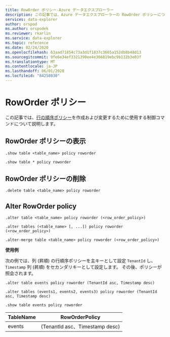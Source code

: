 ```yaml
---
title: RowOrder ポリシー-Azure データエクスプローラー
description: この記事では、Azure データエクスプローラーの RowOrder ポリシーについて説明します。
services: data-explorer
author: orspod
ms.author: orspodek
ms.reviewer: rkarlin
ms.service: data-explorer
ms.topic: reference
ms.date: 02/24/2020
ms.openlocfilehash: 63aad71854c73a3d1f1837c3665a152db8b48d13
ms.sourcegitcommit: 9fe6e34ef3321390ee4e366819ebc9b132b3e03f
ms.translationtype: MT
ms.contentlocale: ja-JP
ms.lasthandoff: 06/01/2020
ms.locfileid: "84258030"
---
```

# <a name="roworder-policy"></a>RowOrder ポリシー

この記事では、[行の順序ポリシー](../management/roworderpolicy.md)を作成および変更するために使用する制御コマンドについて説明します。

## <a name="show-roworder-policy"></a>RowOrder ポリシーの表示

```kusto
.show table <table_name> policy roworder

.show table * policy roworder
```

## <a name="delete-roworder-policy"></a>RowOrder ポリシーの削除

```kusto
.delete table <table_name> policy roworder
```

## <a name="alter-roworder-policy"></a>Alter RowOrder policy

```kusto
.alter table <table_name> policy roworder (<row_order_policy>)

.alter tables (<table_name> [, ...]) policy roworder (<row_order_policy>)

.alter-merge table <table_name> policy roworder (<row_order_policy>)
```

**使用例** 

次の例では、列 (昇順) の行順序ポリシーを主キーとして設定 `TenantId` し、 `Timestamp` 列 (昇順) をセカンダリキーとして設定します。 その後、ポリシーが照会されます。

```kusto
.alter table events policy roworder (TenantId asc, Timestamp desc)

.alter tables (events1, events2, events3) policy roworder (TenantId asc, Timestamp desc)

.show table events policy roworder 
```

|TableName|RowOrderPolicy| 
|---|---|
|events|(TenantId asc、Timestamp desc)|

